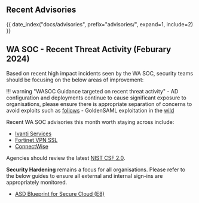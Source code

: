 ## Recent Advisories

{{ date_index("docs/advisories", prefix="advisories/", expand=1, include=2) }}

## WA SOC - Recent Threat Activity (Feburary 2024)

Based on recent high impact incidents seen by the WA SOC, security teams should be focusing on the below areas of improvement:

!!! warning "WASOC Guidance targeted on recent threat activity"
    - AD configuration and deployments continue to cause significant exposure to organisations, please ensure there is appropriate separation of concerns to avoid exploits such as [follows](https://www.akamai.com/blog/security-research/spoofing-dns-by-abusing-dhcp)
    - GoldenSAML exploitation in the [wild](https://www.semperis.com/blog/meet-silver-saml/)

Recent WA SOC advisories this month worth staying across include:

- [Ivanti Services](https://soc.cyber.wa.gov.au/advisories/20240122002-Ivanti-CISA-Guidance/)
- [Fortinet VPN SSL](https://soc.cyber.wa.gov.au/advisories/20240209002-Fortinet-Multiple-RCE-Vulnerabilities-Exploited/)
- [ConnectWise](https://soc.cyber.wa.gov.au/advisories/20240221004-ConnectWise-Patches-Critical-ScreenConnect-Vulnerability/)

Agencies should review the latest [NIST CSF 2.0](https://www.nist.gov/quick-start-guides).

**Security Hardening** remains a focus for all organisations. Please refer to the below guides to ensure all external and internal sign-ins are appropriately monitored.

- [ASD Blueprint for Secure Cloud (E8)](https://blueprint.asd.gov.au/security-and-governance/essential-eight/)
